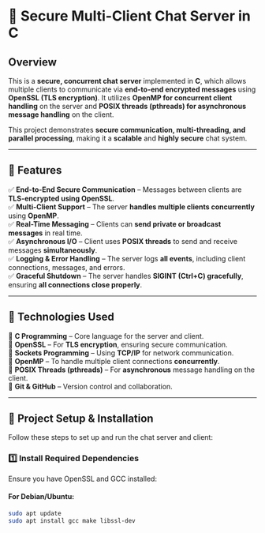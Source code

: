 # 🔐 Secure Multi-Client Chat Server in C

## **Overview**
This is a **secure, concurrent chat server** implemented in **C**, which allows multiple clients to communicate via **end-to-end encrypted messages** using **OpenSSL (TLS encryption)**. It utilizes **OpenMP for concurrent client handling** on the server and **POSIX threads (pthreads) for asynchronous message handling** on the client.

This project demonstrates **secure communication, multi-threading, and parallel processing**, making it a **scalable** and **highly secure** chat system.

---

## **📌 Features**
✅ **End-to-End Secure Communication** – Messages between clients are **TLS-encrypted using OpenSSL**.  
✅ **Multi-Client Support** – The server **handles multiple clients concurrently** using **OpenMP**.  
✅ **Real-Time Messaging** – Clients can **send private or broadcast messages** in real time.  
✅ **Asynchronous I/O** – Client uses **POSIX threads** to send and receive messages **simultaneously**.  
✅ **Logging & Error Handling** – The server logs **all events**, including client connections, messages, and errors.  
✅ **Graceful Shutdown** – The server handles **SIGINT (Ctrl+C) gracefully**, ensuring **all connections close properly**.  

---

## **📌 Technologies Used**
🔹 **C Programming** – Core language for the server and client.  
🔹 **OpenSSL** – For **TLS encryption**, ensuring secure communication.  
🔹 **Sockets Programming** – Using **TCP/IP** for network communication.  
🔹 **OpenMP** – To handle multiple client connections **concurrently**.  
🔹 **POSIX Threads (pthreads)** – For **asynchronous** message handling on the client.  
🔹 **Git & GitHub** – Version control and collaboration.

---

## **📌 Project Setup & Installation**

Follow these steps to set up and run the chat server and client:

### **1️⃣ Install Required Dependencies**
Ensure you have OpenSSL and GCC installed:

#### **For Debian/Ubuntu:**
```sh
sudo apt update
sudo apt install gcc make libssl-dev
